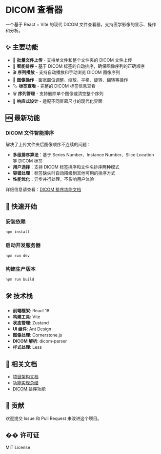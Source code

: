 # DICOM 查看器

一个基于 React + Vite 的现代 DICOM 文件查看器，支持医学影像的显示、操作和分析。

## ✨ 主要功能

- 📁 **批量文件上传** - 支持单文件和整个文件夹的 DICOM 文件上传
- 🔄 **智能排序** - 基于 DICOM 标签的自动排序，确保图像序列的正确顺序
- 🎬 **序列播放** - 支持自动播放和手动浏览 DICOM 图像序列
- 🔧 **图像操作** - 窗宽窗位调整、缩放、平移、旋转、翻转等操作
- 🏷️ **标签查看** - 完整的 DICOM 标签信息查看
- 🗑️ **序列管理** - 支持删除单个图像或清空整个序列
- 📱 **响应式设计** - 适配不同屏幕尺寸的现代化界面

## 🆕 最新功能

### DICOM 文件智能排序

解决了上传文件夹后图像顺序不连续的问题：

- **多级排序算法**：基于 Series Number、Instance Number、Slice Location 等 DICOM 标签
- **用户选择**：支持 DICOM 标签排序和文件名排序两种模式
- **容错处理**：标签缺失时自动降级到其他可用的排序方式
- **性能优化**：异步并行处理，不影响用户体验

详细信息请查看：[DICOM 排序功能文档](docs/DICOM_SORTING_FEATURE.md)

## 🚀 快速开始

### 安装依赖

```bash
npm install
```

### 启动开发服务器

```bash
npm run dev
```

### 构建生产版本

```bash
npm run build
```

## 🛠️ 技术栈

- **前端框架**: React 18
- **构建工具**: Vite
- **状态管理**: Zustand
- **UI 组件**: Ant Design
- **图像处理**: Cornerstone.js
- **DICOM 解析**: dicom-parser
- **样式处理**: Less

## 📖 相关文档

- [项目架构文档](docs/PROJECT_ARCHITECTURE.md)
- [功能实现总结](IMPLEMENTATION_SUMMARY.md)
- [DICOM 排序功能](docs/DICOM_SORTING_FEATURE.md)

## 🤝 贡献

欢迎提交 Issue 和 Pull Request 来改进这个项目。

## �� 许可证

MIT License
